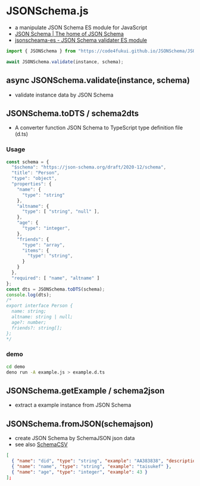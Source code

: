 # JSONSchema.js

- a manipulate JSON Schema ES module for JavaScript
- [JSON Schema | The home of JSON Schema](https://json-schema.org/)
- [jsonscheama-es - JSON Schema validater ES module](https://github.com/code4fukui/jsonschema-es/)

```JavaScript
import { JSONSchema } from "https://code4fukui.github.io/JSONSchema/JSONSchema.js";

await JSONSchema.validate(instance, schema);
```

## async JSONSchema.validate(instance, schema)

- validate instance data by JSON Schema

## JSONSchema.toDTS / schema2dts

- A converter function JSON Schema to TypeScript type definition file (d.ts)

### Usage

```javascript
const schema = {
  "$schema": "https://json-schema.org/draft/2020-12/schema",
  "title": "Person",
  "type": "object",
  "properties": {
    "name": {
      "type": "string"
    },
    "altname": {
      "type": [ "string", "null" ],
    },
    "age": {
      "type": "integer",
    },
    "friends": {
      "type": "array",
      "items": {
        "type": "string",
      }
    }
  },
  "required": [ "name", "altname" ]
};
const dts = JSONSchema.toDTS(schema);
console.log(dts);
/*
export interface Person {
  name: string;
  altname: string | null;
  age?: number;
  friends?: string[];
};
*/
```

### demo

```bash
cd demo
deno run -A example.js > example.d.ts
```

## JSONSchema.getExample / schema2json

- extract a example instance from JSON Schema

## JSONSchema.fromJSON(schemajson)

- create JSON Schema by SchemaJSON json data
- see also [SchemaCSV](https://github.com/code4fukui/SchemaCSV)

```json
[
  { "name": "did", "type": "string", "example": "AA383838", "description": "publickey" },
  { "name": "name", "type": "string", "example": "taisukef" },
  { "name": "age", "type": "integer", "example": 43 }
];
```
